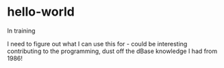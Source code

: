 # hello-world
In training

I need to figure out what I can use this for - could be interesting contributing to the programming, dust off the dBase knowledge I had from 1986!
